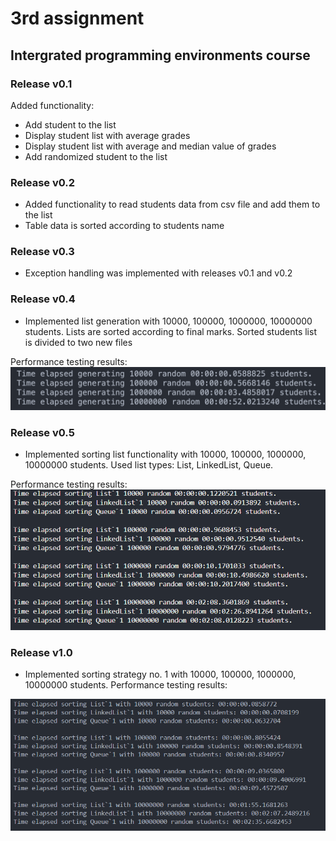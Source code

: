# 3rd assignment

## Intergrated programming environments course

### Release v0.1

Added functionality:

-  Add student to the list
-  Display student list with average grades
-  Display student list with average and median value of grades
-  Add randomized student to the list

### Release v0.2

-  Added functionality to read students data from csv file and add them to the list
-  Table data is sorted according to students name

### Release v0.3

-  Exception handling was implemented with releases v0.1 and v0.2

### Release v0.4

-  Implemented list generation with 10000, 100000, 1000000, 10000000 students. Lists are sorted according to final marks. Sorted students list is divided to two new files

Performance testing results:
![plot](./assets/screen.png?raw=true 'Performance testing results')

### Release v0.5

-  Implemented sorting list functionality with 10000, 100000, 1000000, 10000000 students. Used list types: List<T>, LinkedList<T>, Queue<T>.

Performance testing results:
![plot](./assets/Capture.PNG?raw=true 'Performance testing results')

### Release v1.0

-  Implemented sorting strategy no. 1 with 10000, 100000, 1000000, 10000000 students.
   Performance testing results:

![plot](./assets/Capture1.PNG?raw=true 'Performance testing results')
